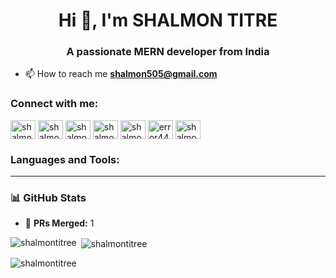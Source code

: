 <h1 align="center">Hi 👋, I'm SHALMON TITRE</h1>
<h3 align="center">A passionate MERN developer from India</h3>

- 📫 How to reach me **shalmon505@gmail.com**

<h3 align="left">Connect with me:</h3>
<p align="left">
<a href="https://linkedin.com/in/shalmon-titre" target="blank"><img align="center" src="https://raw.githubusercontent.com/rahuldkjain/github-profile-readme-generator/master/src/images/icons/Social/linked-in-alt.svg" alt="shalmon-titre" height="30" width="40" /></a>
<a href="https://fb.com/shalmon.titre" target="blank"><img align="center" src="https://raw.githubusercontent.com/rahuldkjain/github-profile-readme-generator/master/src/images/icons/Social/facebook.svg" alt="shalmon.titre" height="30" width="40" /></a>
<a href="https://www.codechef.com/users/shalmon_titre" target="blank"><img align="center" src="https://cdn.jsdelivr.net/npm/simple-icons@3.1.0/icons/codechef.svg" alt="shalmon_titre" height="30" width="40" /></a>
<a href="https://www.hackerrank.com/shalmon505" target="blank"><img align="center" src="https://raw.githubusercontent.com/rahuldkjain/github-profile-readme-generator/master/src/images/icons/Social/hackerrank.svg" alt="shalmon505" height="30" width="40" /></a>
<a href="https://codeforces.com/profile/shalmontitre" target="blank"><img align="center" src="https://raw.githubusercontent.com/rahuldkjain/github-profile-readme-generator/master/src/images/icons/Social/codeforces.svg" alt="shalmontitre" height="30" width="40" /></a>
<a href="https://www.leetcode.com/error442905" target="blank"><img align="center" src="https://raw.githubusercontent.com/rahuldkjain/github-profile-readme-generator/master/src/images/icons/Social/leet-code.svg" alt="error442905" height="30" width="40" /></a>
<a href="https://auth.geeksforgeeks.org/user/shalmontitre" target="blank"><img align="center" src="https://raw.githubusercontent.com/rahuldkjain/github-profile-readme-generator/master/src/images/icons/Social/geeks-for-geeks.svg" alt="shalmontitre" height="30" width="40" /></a>
</p>

<h3 align="left">Languages and Tools:</h3>
<p align="left"> 
<!-- (your languages & tools icons here, unchanged) -->
</p>

---

### 📊 GitHub Stats  

- 🚀 **PRs Merged:** <!--PR_COUNT--> 1

<p><img align="left" src="https://github-readme-stats.vercel.app/api/top-langs?username=shalmontitree&show_icons=true&locale=en&layout=compact" alt="shalmontitree" /></p>

<p>&nbsp;<img align="center" src="https://github-readme-stats.vercel.app/api?username=shalmontitree&show_icons=true&locale=en" alt="shalmontitree" /></p>

<p><img align="center" src="https://github-readme-streak-stats.herokuapp.com/?user=shalmontitree&" alt="shalmontitree" /></p>
